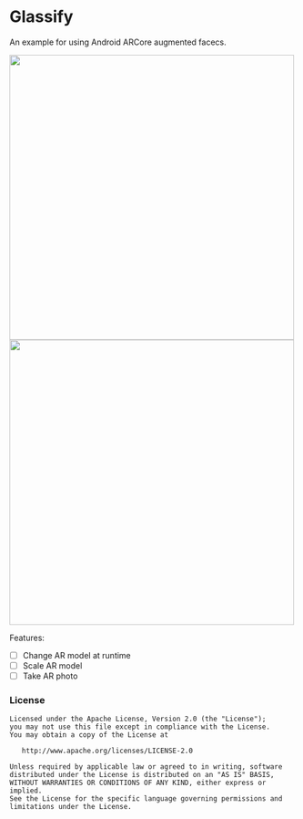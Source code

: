 # Glassify
An example for using Android ARCore augmented facecs.

<img src="https://github.com/ShabanKamell/Glassify/blob//master/raw/Baraa.png" height="500">
<img src="https://github.com/ShabanKamell/Glassify/blob/master/raw/Me.png" height="500">

Features:
 - [ ] Change AR model at runtime
 - [ ] Scale AR model
 - [ ] Take AR photo
 
 ### License

```
Licensed under the Apache License, Version 2.0 (the "License");
you may not use this file except in compliance with the License.
You may obtain a copy of the License at

   http://www.apache.org/licenses/LICENSE-2.0

Unless required by applicable law or agreed to in writing, software
distributed under the License is distributed on an "AS IS" BASIS,
WITHOUT WARRANTIES OR CONDITIONS OF ANY KIND, either express or implied.
See the License for the specific language governing permissions and
limitations under the License.
```
